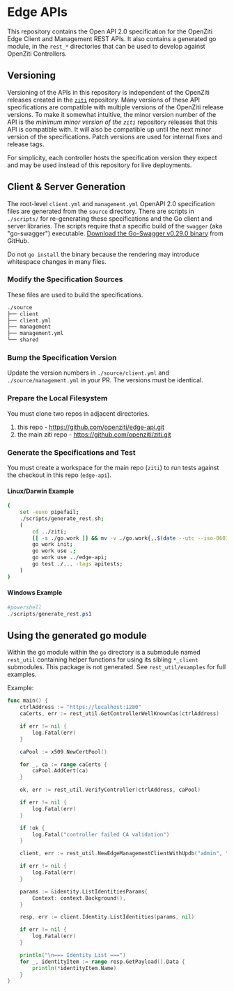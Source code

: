 # Edge APIs

This repository contains the Open API 2.0 specification for the OpenZiti Edge Client and Management REST APIs. It also
contains a generated go module, in the `rest_*` directories that can be used to develop against OpenZiti Controllers.

## Versioning

Versioning of the APIs in this repository is independent of the OpenZiti releases created in the
[`ziti`](https://github.com/openziti/zit) repository. Many versions of these API specifications are compatible with
multiple versions of the OpenZiti release versions. To make it somewhat intuitive, the minor version number of the API
is the *minimum minor version of the `ziti`* repository releases that this API is compatible with. It will also be
compatible up until the next minor version of the specifications. Patch versions are used for internal fixes and release
tags.

For simplicity, each controller hosts the specification version they expect and may be used instead of this repository
for live deployments.

## Client & Server Generation

The root-level `client.yml` and `management.yml` OpenAPI 2.0 specification  files are generated from the `source`
directory. There are scripts in `./scripts/` for re-generating these specifications and the Go client and server
libraries. The scripts require that a specific build of the `swagger` (aka "go-swagger") executable.
[Download the Go-Swagger v0.29.0 binary](https://github.com/go-swagger/go-swagger/releases/tag/v0.29.0) from GitHub.

Do not `go install` the binary because the rendering may introduce whitespace changes in many files.

### Modify the Specification Sources

These files are used to build the specifications.

```bash
./source
├── client
├── client.yml
├── management
├── management.yml
└── shared
```

### Bump the Specification Version

Update the version numbers in `./source/client.yml` and `./source/management.yml` in your PR. The versions must be identical.

### Prepare the Local Filesystem

You must clone two repos in adjacent directories.

1. this repo - https://github.com/openziti/edge-api.git
1. the main ziti repo - https://github.com/openziti/ziti.git

### Generate the Specifications and Test

You must create a workspace for the main repo (`ziti`) to run tests against the checkout in this repo (`edge-api`).

#### Linux/Darwin Example

```bash
(
    set -euxo pipefail;
    ./scripts/generate_rest.sh;
    (
        cd ../ziti;
        [[ -s ./go.work ]] && mv -v ./go.work{,.$(date --utc --iso-8601=seconds)};
        go work init;
        go work use .;
        go work use ../edge-api;
        go test ./... -tags apitests;
    )
)
```

#### Windows Example

```powershell
#powershell
./scripts/generate_rest.ps1
```

## Using the generated go module

Within the go module within the `go` directory is a submodule named `rest_util` containing helper functions for using
its sibling `*_client` submodules. This package is not generated. See `rest_util/examples` for full examples.

Example:

```go
func main() {
	ctrlAddress := "https://localhost:1280"
	caCerts, err := rest_util.GetControllerWellKnownCas(ctrlAddress)

	if err != nil {
		log.Fatal(err)
	}

	caPool := x509.NewCertPool()

	for _, ca := range caCerts {
		caPool.AddCert(ca)
	}

	ok, err := rest_util.VerifyController(ctrlAddress, caPool)

	if err != nil {
		log.Fatal(err)
	}

	if !ok {
		log.Fatal("controller failed CA validation")
	}

	client, err := rest_util.NewEdgeManagementClientWithUpdb("admin", "admin", ctrlAddress, caPool)

	if err != nil {
		log.Fatal(err)
	}

	params := &identity.ListIdentitiesParams{
		Context: context.Background(),
	}

	resp, err := client.Identity.ListIdentities(params, nil)

	if err != nil {
		log.Fatal(err)
	}

	println("\n=== Identity List ===")
	for _, identityItem := range resp.GetPayload().Data {
		println(*identityItem.Name)
	}
}
```
